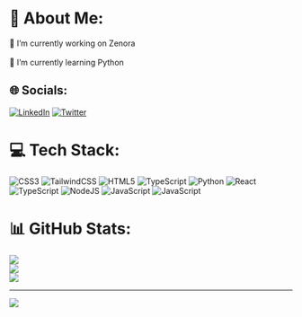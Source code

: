 # 💫 About Me:
🔭 I’m currently working on Zenora<br><br>🌱 I’m currently learning Python


## 🌐 Socials:
[![LinkedIn](https://img.shields.io/badge/LinkedIn-%230077B5.svg?logo=linkedin&logoColor=white)](https://linkedin.com/in/briceplloyd) [![Twitter](https://img.shields.io/badge/Twitter-%231DA1F2.svg?logo=Twitter&logoColor=white)](https://twitter.com/whythebrixxx) 

# 💻 Tech Stack:
![CSS3](https://img.shields.io/badge/css3-%231572B6.svg?style=for-the-badge&logo=css3&logoColor=white) ![TailwindCSS](https://img.shields.io/badge/tailwindcss-%2338B2AC.svg?style=for-the-badge&logo=tailwind-css&logoColor=white) ![HTML5](https://img.shields.io/badge/html5-%23E34F26.svg?style=for-the-badge&logo=html5&logoColor=white) ![TypeScript](https://img.shields.io/badge/typescript-%23007ACC.svg?style=for-the-badge&logo=typescript&logoColor=white) ![Python](https://img.shields.io/badge/python-3670A0?style=for-the-badge&logo=python&logoColor=ffdd54) ![React](https://img.shields.io/badge/react-%2320232a.svg?style=for-the-badge&logo=react&logoColor=%2361DAFB) ![TypeScript](https://img.shields.io/badge/typescript-%23007ACC.svg?style=for-the-badge&logo=typescript&logoColor=white) ![NodeJS](https://img.shields.io/badge/node.js-6DA55F?style=for-the-badge&logo=node.js&logoColor=white) ![JavaScript](https://img.shields.io/badge/javascript-%23323330.svg?style=for-the-badge&logo=javascript&logoColor=%23F7DF1E) ![JavaScript](https://img.shields.io/badge/javascript-%23323330.svg?style=for-the-badge&logo=javascript&logoColor=%23F7DF1E)
# 📊 GitHub Stats:
![](https://github-readme-stats.vercel.app/api?username=whythebrixxx&theme=dark&hide_border=false&include_all_commits=true&count_private=true)<br/>
![](https://github-readme-streak-stats.herokuapp.com/?user=whythebrixxx&theme=dark&hide_border=false)<br/>
![](https://github-readme-stats.vercel.app/api/top-langs/?username=whythebrixxx&theme=dark&hide_border=false&include_all_commits=true&count_private=true&layout=compact)

---
[![](https://visitcount.itsvg.in/api?id=whythebrixxx&icon=0&color=0)](https://visitcount.itsvg.in)

<!-- Proudly created with GPRM ( https://gprm.itsvg.in ) -->
